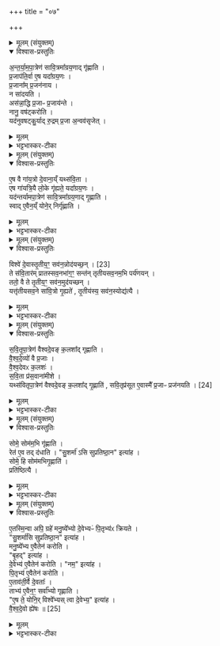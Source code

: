 +++
title = "०७"

+++

<details><summary>मूलम् (संयुक्तम्)</summary>

अ॒न्त॒र्या॒म॒पा॒त्रेण॑ सावि॒त्रमा᳚ग्रय॒णाद्गृ॑ह्णाति प्र॒जाप॑ति॒र्वा ए॒ष यदा᳚ग्रय॒णᳶ प्र॒जाना᳚म्प्र॒जन॑नाय॒ न सा॑दय॒त्यस॑न्ना॒द्धि प्र॒जाᳶ प्र॒जाय॑न्ते॒ नानु॒ वष॑ट्करोति॒ यद॑नुवषट्कु॒र्याद्रु॒द्रम्प्र॒जा अ॒न्वव॑सृजेद्
</details>

<details open><summary>विश्वास-प्रस्तुतिः</summary>

अ॒न्त॒र्या॒म॒पा॒त्रेण॑ सावि॒त्रमा᳚ग्रय॒णाद् गृ॑ह्णाति ।  
प्र॒जाप॑ति॒र्वा ए॒ष यदा᳚ग्रय॒णः ।  
प्र॒जाना᳚म् प्र॒जन॑नाय ।  
न सा॑दयति ।  
अस॑न्ना॒द्धि प्र॒जाᳶ प्र॒जाय॑न्ते ।  
नानु॒ वष॑ट्करोति ।  
यद॑नुवषट्कु॒र्याद् रु॒द्रम् प्र॒जा अ॒न्वव॑सृजेत् ।  
</details>

<details><summary>मूलम्</summary>

अ॒न्त॒र्या॒म॒पा॒त्रेण॑ सावि॒त्रमा᳚ग्रय॒णाद् गृ॑ह्णाति ।  
प्र॒जाप॑ति॒र्वा ए॒ष यदा᳚ग्रय॒णः ।  
प्र॒जाना᳚म् प्र॒जन॑नाय ।  
न सा॑दयति ।  
अस॑न्ना॒द्धि प्र॒जाᳶ प्र॒जाय॑न्ते ।  
नानु॒ वष॑ट्करोति ।  
यद॑नुवषट्कु॒र्याद् रु॒द्रम् प्र॒जा अ॒न्वव॑सृजेत् ।  
</details>

<details><summary>भट्टभास्कर-टीका</summary>

1अन्तर्यामपात्रेणेत्यादि ॥ प्रजापतिरिति । प्रजानां पाता आग्रयणग्रहः। तस्मात्सावित्रस्य ग्रहणं प्रजानां प्रजननाय भवति । न सादयतीत्यादि । व्याख्यातम् ॥
</details>

<details><summary>मूलम् (संयुक्तम्)</summary>

ए॒ष वै गा॑य॒त्रो दे॒वाना॒य्ँयथ्स॑वि॒तैष गा॑यत्रि॒यै लो॒के गृ॑ह्यते॒ यदा᳚ग्रय॒णो यद॑न्तर्यामपा॒त्रेण॑ सावि॒त्रमा᳚ग्रय॒णाद्गृ॒ह्णाति॒ स्वादे॒वैन॒य्ँयोने॒र्निर्गृ॑ह्णातिे॒ष वै गा॑य॒त्रो दे॒वाना॒य्ँयथ्स॑वि॒तैष गा॑यत्रि॒यै लो॒के गृ॑ह्यते॒ यदा᳚ग्रय॒णो यद॑न्तर्यामपा॒त्रेण॑ सावि॒त्रमा᳚ग्रय॒णाद्गृ॒ह्णाति॒ स्वादे॒वैन॒य्ँयोने॒र्निर्गृ॑ह्णाति॒
</details>

<details open><summary>विश्वास-प्रस्तुतिः</summary>

ए॒ष वै गा॑य॒त्रो दे॒वाना॒य्ँ यथ्स॑वि॒ता ।  
एष गा॑यत्रि॒यै लो॒के गृ॑ह्यते॒ यदा᳚ग्रय॒णः ।  
यद॑न्तर्यामपा॒त्रेण॑ सावि॒त्रमा᳚ग्रय॒णाद् गृ॒ह्णाति ।  
स्वाद् ए॒वैन॒य्ँ योने॒र् निर्गृ॑ह्णाति ।  
</details>

<details><summary>मूलम्</summary>

ए॒ष वै गा॑य॒त्रो दे॒वाना॒य्ँ यथ्स॑वि॒ता ।  
एष गा॑यत्रि॒यै लो॒के गृ॑ह्यते॒ यदा᳚ग्रय॒णः ।  
यद॑न्तर्यामपा॒त्रेण॑ सावि॒त्रमा᳚ग्रय॒णाद् गृ॒ह्णाति ।  
स्वाद् ए॒वैन॒य्ँ योने॒र् निर्गृ॑ह्णाति ।  
</details>

<details><summary>भट्टभास्कर-टीका</summary>

2एष वा इत्यादि ॥ देवानां मध्ये सविता गायत्रः गायत्रीसम्बन्धी; 'तत्सवितुर्वरेण्यं' इत्यादिकाया गायत्र्यास्सावित्रत्वात् आग्रयणश्चायं गायत्र्या लोके स्थाने प्रातस्सवने गृह्यते तस्मात्सोपि गायत्रः तस्मादाग्रयणात् सावित्रस्य ग्रहणं कुर्वता स्वादेव योनेः एतस्य सावित्रस्य निर्ग्रहागं निष्कृष्य ग्रहणं कृतं भवति ॥
</details>

<details><summary>मूलम् (संयुक्तम्)</summary>

विश्वे᳚ [23]  
दे॒वास्तृ॒तीय॒ꣳ॒ सव॑न॒न्नोद॑यच्छ॒न्ते स॑वि॒तार॑म्प्रातस्सव॒नभा॑ग॒ꣳ॒ सन्त॑न्तृतीयसव॒नम॒भि पर्य॑णय॒न्ततो॒ वै ते तृ॒तीय॒ꣳ॒ सव॑न॒मुद॑यच्छ॒न्यत्तृ॑तीयसव॒ने सा॑वि॒त्रो गृ॒ह्यते॑ तृ॒तीय॑स्य॒ सव॑न॒स्योद्य॑त्यै
</details>

<details open><summary>विश्वास-प्रस्तुतिः</summary>

विश्वे॑ दे॒वास्तृ॒तीय॒ꣳ॒ सव॑न॒न्नोद॑यच्छ॒न् । [23]  
ते स॑वि॒तार॑म् प्रातस्सव॒नभा॑ग॒ꣳ॒ सन्त॑न् तृतीयसव॒नम॒भि पर्य॑णयन् ।  
ततो॒ वै ते तृ॒तीय॒ꣳ॒ सव॑न॒मुद॑यच्छन् ।  
यत्तृ॑तीयसव॒ने सा॑वि॒त्रो गृ॒ह्यते॑ , तृ॒तीय॑स्य॒ सव॑न॒स्योद्य॑त्यै ।  
</details>

<details><summary>मूलम्</summary>

विश्वे॑ दे॒वास्तृ॒तीय॒ꣳ॒ सव॑न॒न्नोद॑यच्छ॒न् । [23]  
ते स॑वि॒तार॑म् प्रातस्सव॒नभा॑ग॒ꣳ॒ सन्त॑न् तृतीयसव॒नम॒भि पर्य॑णयन् ।  
ततो॒ वै ते तृ॒तीय॒ꣳ॒ सव॑न॒मुद॑यच्छन् ।  
यत्तृ॑तीयसव॒ने सा॑वि॒त्रो गृ॒ह्यते॑ , तृ॒तीय॑स्य॒ सव॑न॒स्योद्य॑त्यै ।  
</details>

<details><summary>भट्टभास्कर-टीका</summary>

3विश्वे देवा इत्यादि ॥ विश्वेदेवाः आत्मीयं तृतीयसवनं उद्वोढुं शक्ता न बभूवुः, तस्मात्तृतीयसवने सावित्रस्य ग्रहणं तृतीयसवननिर्वहणाय भवति ॥
</details>

<details><summary>मूलम् (संयुक्तम्)</summary>

सवितृपा॒त्रेण॑ वैश्वदे॒वङ्क॒लशा᳚द्गृह्णाति वैश्वदे॒व्यो॑ वै प्र॒जा वै᳚श्वदे॒वᳵ क॒लश॑स्सवि॒ता प्र॑स॒वाना॑मीशे॒ यथ्स॑वितृपा॒त्रेण॑ वैश्वदे॒वङ्क॒लशा᳚द्गृ॒ह्णाति॑ सवि॒तृप्र॑सूत ए॒वास्मै᳚ प्र॒जाᳶ प्र [24]  
ज॒न॒य॒ति॒
</details>

<details open><summary>विश्वास-प्रस्तुतिः</summary>

स॒वि॒तृ॒पा॒त्रेण॑ वैश्वदे॒वङ् क॒लशा᳚द् गृह्णाति ।  
वै॒श्व॒दे॒व्यो॑ वै प्र॒जाः ।  
वै॒श्व॒देवᳵ क॒लशः॑ ।  
स॒वि॒ता प्र॑स॒वाना॑मीशे ।  
यथ्स॑वितृपा॒त्रेण॑ वैश्वदे॒वङ् क॒लशा᳚द् गृ॒ह्णाति॑ ,
सवि॒तृप्र॑सूत ए॒वास्मै᳚ प्र॒जाᳶ प्रज॑नयति । [24]  
</details>

<details><summary>मूलम्</summary>

स॒वि॒तृ॒पा॒त्रेण॑ वैश्वदे॒वङ् क॒लशा᳚द् गृह्णाति ।  
वै॒श्व॒दे॒व्यो॑ वै प्र॒जाः ।  
वै॒श्व॒देवᳵ क॒लशः॑ ।  
स॒वि॒ता प्र॑स॒वाना॑मीशे ।  
यथ्स॑वितृपा॒त्रेण॑ वैश्वदे॒वङ् क॒लशा᳚द् गृ॒ह्णाति॑ ,
सवि॒तृप्र॑सूत ए॒वास्मै᳚ प्र॒जाᳶ प्रज॑नयति । [24]  
</details>

<details><summary>भट्टभास्कर-टीका</summary>

4सवितृपात्रेणेत्यादि ॥ सावित्रमाग्रयागाद्गृह्णाति सावित्रेण गृहीत्वा हुतत्वात्सवितृपात्रमन्तर्यामपात्रम् । गतमन्यत् ॥
</details>

<details><summary>मूलम् (संयुक्तम्)</summary>

सोमे॒ सोम॑म॒भि गृ॑ह्णाति॒ रेत॑ ए॒व तद्द॑धाति सु॒शर्मा॑सि सुप्रतिष्ठा॒न इत्या॑ह॒ सोमे॒ हि सोम॑मभिगृ॒ह्णाति॒ प्रति॑ष्ठित्या
</details>

<details open><summary>विश्वास-प्रस्तुतिः</summary>

सोमे॒ सोम॑म॒भि गृ॑ह्णाति ।  
रेत॑ ए॒व तद् द॑धाति ।
"सु॒शर्मा॑ ऽसि सुप्रतिष्ठा॒न" इत्या॑ह ।  
सोमे॒ हि सोम॑मभिगृ॒ह्णाति॑ ।  
प्रति॑ष्ठित्यै ।  
</details>

<details><summary>मूलम्</summary>

सोमे॒ सोम॑म॒भि गृ॑ह्णाति ।  
रेत॑ ए॒व तद् द॑धाति ।
"सु॒शर्मा॑ ऽसि सुप्रतिष्ठा॒न" इत्या॑ह ।  
सोमे॒ हि सोम॑मभिगृ॒ह्णाति॑ ।  
प्रति॑ष्ठित्यै ।  
</details>

<details><summary>भट्टभास्कर-टीका</summary>

5सोमे सोममित्यादि ॥ सावित्रस्य अनुवषट्काराभावादाहुतिशेषे अभिगृह्णाति शेषस्योपरि गृह्णाति रेतसो निषेकस्थानीयं तद्भवति । सोमे हीत्यादि । यस्मात्सोमोभिगृह्यते सोमस्योपरि तस्मात्सुप्रतिष्ठान उच्यते इति मन्त्रपदव्याख्या । तत्प्रतिष्ठित्यै प्रतिष्ठितत्वाय भवति यजमानस्य ॥
</details>

<details><summary>मूलम् (संयुक्तम्)</summary>

ए॒तस्मि॒न्वा अपि॒ ग्रहे॑ मनु॒ष्ये᳚भ्यो दे॒वेभ्यᳶ॑ पि॒तृभ्य॑ᳵ क्रियते सु॒शर्मा॑सि सुप्रतिष्ठा॒न इत्या॑ह मनु॒ष्ये᳚भ्य ए॒वैतेन॑ करोति बृ॒हदित्या॑ह दे॒वेभ्य॑ ए॒वैतेन॑ करोति॒ नम॒ इत्या॑ह पि॒तृभ्य॑ ए॒वैतेन॑ करोत्ये॒ताव॑ती॒र्वै दे॒वता॒स्ताभ्य॑ ए॒वैन॒ꣳ॒ सर्वा᳚भ्यो गृह्णात्ये॒ष ते॒ योनि॒र्विश्वे᳚भ्यस्त्वा दे॒वेभ्य॒ इत्या॑ह वैश्वदे॒वो ह्ये॑षः ॥ [25]  
</details>

<details open><summary>विश्वास-प्रस्तुतिः</summary>

ए॒तस्मि॒न्वा अपि॒ ग्रहे॑ मनु॒ष्ये᳚भ्यो दे॒वेभ्यᳶ॑ पि॒तृभ्य॑ᳵ क्रियते ।  
"सु॒शर्मा॑सि सुप्रतिष्ठा॒न" इत्या॑ह ।  
मनु॒ष्ये᳚भ्य ए॒वैतेन॑ करोति ।  
"बृ॒हद्" इत्या॑ह ।  
दे॒वेभ्य॑ ए॒वैतेन॑ करोति ।
"नम॒" इत्या॑ह ।   
पि॒तृभ्य॑ ए॒वैतेन॑ करोति ।  
ए॒ताव॑ती॒र्वै दे॒वताः᳚ ।  
ताभ्य॑ ए॒वैन॒ꣳ॒ सर्वा᳚भ्यो गृह्णाति ।  
"ए॒ष ते॒ योनि॒र् विश्वे᳚भ्यस् त्वा दे॒वेभ्य॒" इत्या॑ह ।  
वै॒श्व॒दे॒वो ह्ये॑षः ॥ [25]  
</details>

<details><summary>मूलम्</summary>

ए॒तस्मि॒न्वा अपि॒ ग्रहे॑ मनु॒ष्ये᳚भ्यो दे॒वेभ्यᳶ॑ पि॒तृभ्य॑ᳵ क्रियते ।  
"सु॒शर्मा॑सि सुप्रतिष्ठा॒न" इत्या॑ह ।  
मनु॒ष्ये᳚भ्य ए॒वैतेन॑ करोति ।  
"बृ॒हद्" इत्या॑ह ।  
दे॒वेभ्य॑ ए॒वैतेन॑ करोति ।
"नम॒" इत्या॑ह ।   
पि॒तृभ्य॑ ए॒वैतेन॑ करोति ।  
ए॒ताव॑ती॒र्वै दे॒वताः᳚ ।  
ताभ्य॑ ए॒वैन॒ꣳ॒ सर्वा᳚भ्यो गृह्णाति ।  
"ए॒ष ते॒ योनि॒र् विश्वे᳚भ्यस् त्वा दे॒वेभ्य॒" इत्या॑ह ।  
वै॒श्व॒दे॒वो ह्ये॑षः ॥ [25]  
</details>

<details><summary>भट्टभास्कर-टीका</summary>

6एतस्मिन्वा इति त्रिभ्यो ॥ मनुष्यादिभ्य एतस्मिन् ग्रहे वैश्वदेवे क्रियते । कथमित्याह - मनुष्येम्य एवेत्यादि शोभनं शरणं सेचनं सुखं वा अस्येति कृत्वा । बृहत्त्वं देवा अर्हन्तीति कृत्वा । नमस्कारप्रियाः पितर इति कृत्वा । एतावतीर्वा इत्यादि । गतम् ॥

इति षष्ठे पञ्चमे सप्तमोनुवाकः ॥  
</details>
